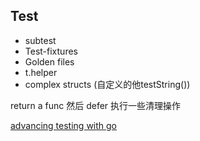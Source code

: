 ## Test



* subtest
* Test-fixtures
* Golden files
* t.helper
* complex structs (自定义的他testString())



return a func 然后 defer 执行一些清理操作

[advancing testing with go](<https://about.sourcegraph.com/go/advanced-testing-in-go>)





